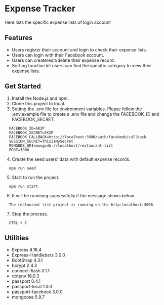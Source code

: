# Expense Tracker
Here lists the specific expense lists of login account
## Features
- Users register their account and login to check their expense lists.
- Users can login with their Facebook account.
- Users can create/edit/delete their expense record.
- Sorting function let users can find the specific category to view their expense lists.

## Get Started
1. Install the Node.js and npm.
2. Clone this project to local.
3. Setting the .env file for environment variables. Please follow the .env.example file to create a .env file and change the FACEBOOK_ID and FACEBOOK_SECRET.
  ```
    FACEBOOK_ID=SKIP
    FACEBOOK_SECRET=SKIP
    FACEBOOK_CALLBACK=http://localhost:3000/auth/facebook/callback
    SESSION_SECRET=ThisIsMySecret
    MONGODB_URI=mongodb://localhost/restaurant-list
    PORT=3000
  ```
4. Create the seed users' data with default expense records.
  ```
    npm run seed
  ```
5. Start to run the project.
  ```
    npm run start
  ```
6. It will be runninng successfully if the message shows below.
  ```
    The restaurant list project is running on the http:localhost:3000.
  ```
7. Stop the process.
  ```
    CTRL + C
  ```
## Utilities
- Express 4.16.4
- Express-Handlebars 3.0.0
- BootStrap 4.3.1
- bcrypt 2.4.3
- connect-flash 0.1.1
- dotenv 16.0.3
- passport 0.4.1
- passport-local 1.0.0
- passport-facebook 3.0.0
- mongoose 5.9.7